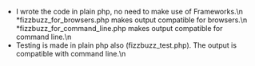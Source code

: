 * I wrote the code in plain php, no need to make use of Frameworks.\n
  *fizzbuzz_for_browsers.php makes output compatible for browsers.\n
  *fizzbuzz_for_command_line.php makes output compatible for command line.\n
* Testing is made in plain php also (fizzbuzz_test.php).  The output is compatible with command line.\n
